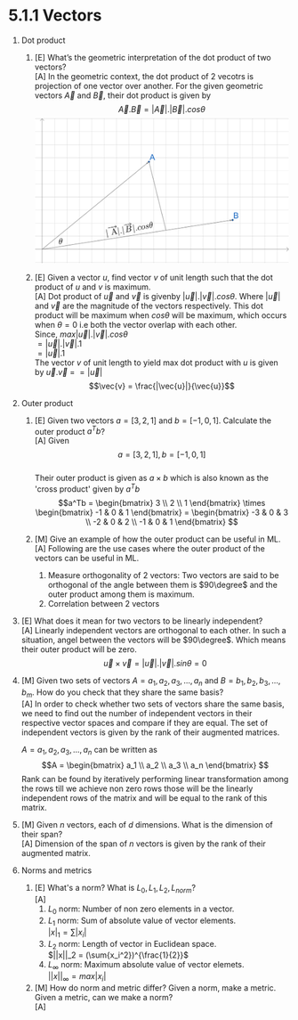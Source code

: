 # 5.1.1 Vectors

1. Dot product
    1. [E] What’s the geometric interpretation of the dot product of two vectors?\
       [A] In the geometric context, the dot product of 2 vecotrs is projection of one vector over another.
        For the given geometric vectors $\overrightarrow A$ and $\overrightarrow B$, their dot product is given by\
           $$\overrightarrow A.\overrightarrow B = |\overrightarrow A|.|\overrightarrow B|.cos\theta$$ 
       ![](vectors1.png)
       
    2. [E] Given a vector $u$, find vector $v$ of unit length such that the dot product of $u$ and $v$ is maximum.\
       [A] Dot product of $\vec{u}$ and $\vec{v}$ is givenby $|\vec{u}|.|\vec{v}|.cos\theta$. Where $|\vec{u}|$ and $\vec{v}$ are the magnitude of the vectors respectively. This dot product will be maximum when $cos\theta$ will be maximum, which occurs when $\theta = 0$ i.e both the vector overlap with each other.\
       Since, $max |\vec{u}|.|\vec{v}|.cos\theta$\
       $= |\vec{u}|.|\vec{v}|.1$\
       $= |\vec{u}|.1$\
       The vector $v$ of unit length to yield max dot product with $u$ is given by 
       $\vec{u}.\vec{v}$ = $= |\vec{u}|$\
       $$\vec{v} = \frac{|\vec{u}|}{\vec{u}}$$
       
2. Outer product
    1. [E] Given two vectors $a = [3, 2, 1]$ and  $b = [-1, 0, 1]$. Calculate the outer product $a^Tb$?\
       [A] Given \
       $$a = [3, 2, 1],    b = [-1, 0, 1]$$\
       Their outer product is given as $a \times b$ which is also known as the 'cross product' given by $a^Tb$\
       $$a^Tb = 
       \begin{bmatrix}
       3 \\
       2 \\
       1
       \end{bmatrix} \times
       \begin{bmatrix}
       -1 & 0 & 1
       \end{bmatrix} = 
       \begin{bmatrix}
       -3 & 0 & 3 \\
       -2 & 0 & 2 \\
       -1 & 0 & 1
       \end{bmatrix}
       $$
       
    1. [M] Give an example of how the outer product can be useful in ML.\
       [A] Following are the use cases where the outer product of the vectors can be useful in ML.
       1. Measure orthogonality of 2 vectors: Two vectors are said to be orthogonal of the angle between them is $90\degree$ and the outer product among them is maximum.
       2. Correlation between 2 vectors
      
          
3. [E] What does it mean for two vectors to be linearly independent?\
   [A] Linearly independent vectors are orthogonal to each other. In such a situation, angel between the vectors will be $90\degree$. Which means their outer product will be zero.\
   $$\vec{u}\times\vec{v} = |\vec{u}|.|\vec{v}|.sin\theta = 0$$

   
5. [M] Given two sets of vectors $A = {a_1, a_2, a_3, ..., a_n}$ and $B = {b_1, b_2, b_3, ... , b_m}$. How do you check that they share the same basis?\
   [A] In order to check whether two sets of vectors share the same basis, we need to find out the number of independent vectors in their respective vector spaces and compare if they are equal. The set of independent vectors is given by the rank of their augmented matrices.

   $A = {a_1, a_2, a_3, ..., a_n}$ can be written as \
   $$A = 
   \begin{bmatrix}
       a_1 \\
       a_2 \\
       a_3 \\
       a_n
   \end{bmatrix}
   $$
   Rank can be found by iteratively performing linear transformation among the rows till we achieve non zero rows those will be the linearly independent rows of the matrix and will be equal to the rank of this matrix.
   
7. [M] Given $n$ vectors, each of $d$ dimensions. What is the dimension of their span?\
   [A] Dimension of the span of $n$ vectors is given by the rank of their augmented matrix.

   
9. Norms and metrics
	1. [E] What's a norm? What is $L_0, L_1, L_2, L_{norm}$?\
   [A]
        1. $L_0$ norm: Number of non zero elements in a vector.
        2. $L_1$ norm: Sum of absolute value of vector elements.\
           $|x|_1 = \sum{|x_i|}$
        4. $L_2$ norm: Length of vector in Euclidean space.\
           $||x||_2 = (\sum{x_i^2})^{\frac{1}{2}}$
        5. $L_{\infty}$ norm: Maximum absolute value of vector elemets.\
           $||x||_{\infty} = max{|x_i|}$
	1. [M] How do norm and metric differ? Given a norm, make a metric. Given a metric, can we make a norm?\
    [A]
